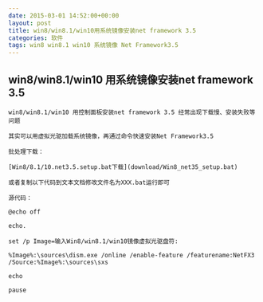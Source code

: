 ```yaml
---
date: 2015-03-01 14:52:00+00:00
layout: post
title: win8/win8.1/win10用系统镜像安装net framework 3.5
categories: 软件
tags: win8 win8.1 win10 系统镜像 Net Framework3.5
---
```


## win8/win8.1/win10 用系统镜像安装net framework 3.5

	win8/win8.1/win10 用控制面板安装net framework 3.5 经常出现下载慢、安装失败等问题

	其实可以用虚拟光驱加载系统镜像，再通过命令快速安装Net Framework3.5

	批处理下载：
	
	[Win8/8.1/10.net3.5.setup.bat下载](download/Win8_net35_setup.bat)

	或者复制以下代码到文本文档修改文件名为XXX.bat运行即可
	
	源代码：

	@echo off

	echo.

	set /p Image=输入Win8/win8.1/win10镜像虚拟光驱盘符:

	%Image%:\sources\dism.exe /online /enable-feature /featurename:NetFX3 /Source:%Image%:\sources\sxs

	echo

	pause




   <script>
window.tctipConfig = {
        staticPrefix:   "http://static.tctip.com",
        buttonImageId:  7,
        buttonTip:  "zanzhu",
        list:{
            alipay: {qrimg: "https://raw.githubusercontent.com/flyingyouth/Jekyll-Light/gh-pages/img/ali.png"},
            weixin:{qrimg: "https://raw.githubusercontent.com/flyingyouth/Jekyll-Light/gh-pages/img/wx.png"},
        }
};
</script>
<script src="http://static.tctip.com/js/tctip.min.js"></script>
   
